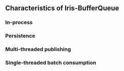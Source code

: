 Characteristics of Iris-BufferQueue
-----------------------------------

### In-process

### Persistence

### Multi-threaded publishing

### Single-threaded batch consumption

